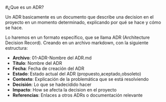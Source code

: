 #¿Que es un ADR?

Un ADR basicamente es un documento que describe una decision en el proyecto en un momento determinado, explicando por qué se hace y cómo se hace.

Lo haremos en un formato específico, que se llama ADR (Architecture Decision Record). Creando en un archivo markdown, con la siguiente estructura:
- **Archivo**: 01-ADR-Nombre del ADR.md
- **Título**: Nombre del ADR
- **Fecha**: Fecha de creación del ADR
- **Estado**: Estado actual del ADR (propuesto,aceptado,obsoleto)
- **Contexto**: Explicación de la problemática que se está resolviendo
- **Decisión**: Lo que se hadecidido hacer
- **Impacto**: How se afecta la decision en el proyecto
- **Referencias**: Enlaces a otros ADRs o documentación relevante